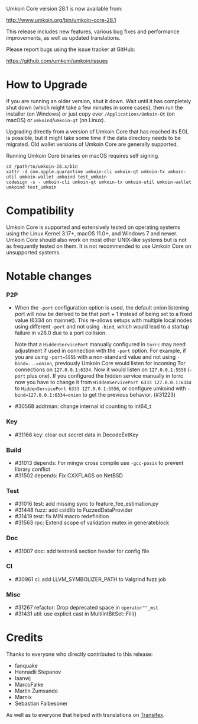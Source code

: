 Umkoin Core version 28.1 is now available from:

  <http://www.umkoin.org/bin/umkoin-core-28.1>

This release includes new features, various bug fixes and performance
improvements, as well as updated translations.

Please report bugs using the issue tracker at GitHub:

  <https://github.com/umkoin/umkoin/issues>

How to Upgrade
==============

If you are running an older version, shut it down. Wait until it has completely
shut down (which might take a few minutes in some cases), then run the
installer (on Windows) or just copy over `/Applications/Umkoin-Qt` (on macOS)
or `umkoind`/`umkoin-qt` (on Linux).

Upgrading directly from a version of Umkoin Core that has reached its EOL is
possible, but it might take some time if the data directory needs to be migrated. Old
wallet versions of Umkoin Core are generally supported.

Running Umkoin Core binaries on macOS requires self signing.
```
cd /path/to/umkoin-28.x/bin
xattr -d com.apple.quarantine umkoin-cli umkoin-qt umkoin-tx umkoin-util umkoin-wallet umkoind test_umkoin
codesign -s - umkoin-cli umkoin-qt umkoin-tx umkoin-util umkoin-wallet umkoind test_umkoin
```

Compatibility
==============

Umkoin Core is supported and extensively tested on operating systems
using the Linux Kernel 3.17+, macOS 11.0+, and Windows 7 and newer. Umkoin
Core should also work on most other UNIX-like systems but is not as
frequently tested on them. It is not recommended to use Umkoin Core on
unsupported systems.

Notable changes
===============

### P2P

- When the `-port` configuration option is used, the default onion listening port will now
  be derived to be that port + 1 instead of being set to a fixed value (6334 on mainnet).
  This re-allows setups with multiple local nodes using different `-port` and not using `-bind`,
  which would lead to a startup failure in v28.0 due to a port collision.

  Note that a `HiddenServicePort` manually configured in `torrc` may need adjustment if used in
  connection with the `-port` option.
  For example, if you are using `-port=5555` with a non-standard value and not using `-bind=...=onion`,
  previously Umkoin Core would listen for incoming Tor connections on `127.0.0.1:6334`.
  Now it would listen on `127.0.0.1:5556` (`-port` plus one). If you configured the hidden service manually
  in torrc now you have to change it from `HiddenServicePort 6333 127.0.0.1:6334` to `HiddenServicePort 6333
  127.0.0.1:5556`, or configure umkoind with `-bind=127.0.0.1:6334=onion` to get the previous behavior.
  (#31223)
- #30568 addrman: change internal id counting to int64_t

### Key

- #31166 key: clear out secret data in DecodeExtKey

### Build

- #31013 depends: For mingw cross compile use `-gcc-posix` to prevent library conflict
- #31502 depends: Fix CXXFLAGS on NetBSD

### Test

- #31016 test: add missing sync to feature_fee_estimation.py
- #31448 fuzz: add cstdlib to FuzzedDataProvider
- #31419 test: fix MIN macro redefinition
- #31563 rpc: Extend scope of validation mutex in generateblock

### Doc

- #31007 doc: add testnet4 section header for config file

### CI

- #30961 ci: add LLVM_SYMBOLIZER_PATH to Valgrind fuzz job

### Misc

- #31267 refactor: Drop deprecated space in `operator""_mst`
- #31431 util: use explicit cast in MultiIntBitSet::Fill()

Credits
=======

Thanks to everyone who directly contributed to this release:

- fanquake
- Hennadii Stepanov
- laanwj
- MarcoFalke
- Martin Zumsande
- Marnix
- Sebastian Falbesoner

As well as to everyone that helped with translations on
[Transifex](https://www.transifex.com/umkoin/umkoin-core/).
